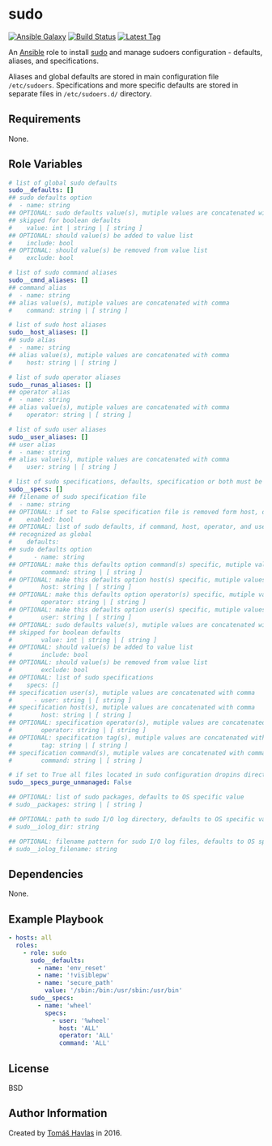 sudo
=========

[![Ansible Galaxy][galaxy_image]][galaxy_link]
[![Build Status][travis_image]][travis_link]
[![Latest Tag][tag_image]][tag_link]

An [Ansible](https://www.ansible.com/) role to install [sudo](https://www.sudo.ws/) and manage sudoers configuration - defaults, aliases, and specifications.

Aliases and global defaults are stored in main configuration file `/etc/sudoers`. Specifications and more specific defaults are stored in separate files in `/etc/sudoers.d/` directory.

Requirements
------------

None.

Role Variables
--------------

```yaml
# list of global sudo defaults
sudo__defaults: []
## sudo defaults option
#  - name: string
## OPTIONAL: sudo defaults value(s), mutiple values are concatenated with space and enclosed by double quotes, can be
## skipped for boolean defaults
#    value: int | string | [ string ]
## OPTIONAL: should value(s) be added to value list
#    include: bool
## OPTIONAL: should value(s) be removed from value list
#    exclude: bool

# list of sudo command aliases
sudo__cmnd_aliases: []
## command alias
#  - name: string
## alias value(s), mutiple values are concatenated with comma
#    command: string | [ string ]

# list of sudo host aliases
sudo__host_aliases: []
## sudo alias
#  - name: string
## alias value(s), mutiple values are concatenated with comma
#    host: string | [ string ]

# list of sudo operator aliases
sudo__runas_aliases: []
## operator alias
#  - name: string
## alias value(s), mutiple values are concatenated with comma
#    operator: string | [ string ]

# list of sudo user aliases
sudo__user_aliases: []
## user alias
#  - name: string
## alias value(s), mutiple values are concatenated with comma
#    user: string | [ string ]

# list of sudo specifications, defaults, specification or both must be set for specification file to be created
sudo__specs: []
## filename of sudo specification file
#  - name: string
## OPTIONAL: if set to False specification file is removed form host, defaults to True
#    enabled: bool
## OPTIONAL: list of sudo defaults, if command, host, operator, and user option are not set, then sudo default is
## recognized as global
#    defaults:
## sudo defaults option
#      - name: string
## OPTIONAL: make this defaults option command(s) specific, mutiple values are concatenated with comma
#        command: string | [ string ]
## OPTIONAL: make this defaults option host(s) specific, mutiple values are concatenated with comma
#        host: string | [ string ]
## OPTIONAL: make this defaults option operator(s) specific, mutiple values are concatenated with comma
#        operator: string | [ string ]
## OPTIONAL: make this defaults option user(s) specific, mutiple values are concatenated with comma
#        user: string | [ string ]
## OPTIONAL: sudo defaults value(s), mutiple values are concatenated with space and enclosed by double quotes, can be
## skipped for boolean defaults
#        value: int | string | [ string ]
## OPTIONAL: should value(s) be added to value list
#        include: bool
## OPTIONAL: should value(s) be removed from value list
#        exclude: bool
## OPTIONAL: list of sudo specifications
#    specs: []
## specification user(s), mutiple values are concatenated with comma
#      - user: string | [ string ]
## specification host(s), mutiple values are concatenated with comma
#        host: string | [ string ]
## OPTIONAL: specification operator(s), mutiple values are concatenated with comma
#        operator: string | [ string ]
## OPTIONAL: specification tag(s), mutiple values are concatenated with colon
#        tag: string | [ string ]
## specification command(s), mutiple values are concatenated with comma
#        command: string | [ string ]

# if set to True all files located in sudo configuration dropins directory not created by this role are removed
sudo__specs_purge_unmanaged: False

## OPTIONAL: list of sudo packages, defaults to OS specific value
# sudo__packages: string | [ string ]

## OPTIONAL: path to sudo I/O log directory, defaults to OS specific value
# sudo__iolog_dir: string

## OPTIONAL: filename pattern for sudo I/O log files, defaults to OS specific value
# sudo__iolog_filename: string
```

Dependencies
------------

None.

Example Playbook
----------------

```yaml
- hosts: all
  roles:
    - role: sudo
      sudo__defaults:
        - name: 'env_reset'
        - name: '!visiblepw'
        - name: 'secure_path'
          value: '/sbin:/bin:/usr/sbin:/usr/bin'
      sudo__specs:
        - name: 'wheel'
          specs:
            - user: '%wheel'
              host: 'ALL'
              operator: 'ALL'
              command: 'ALL'
```

License
-------

BSD

Author Information
------------------

Created by [Tomáš Havlas](https://github.com/tomashavlas) in 2016.

[galaxy_image]: https://img.shields.io/badge/galaxy-tomashavlas.sudo-blue.svg?style=flat
[galaxy_link]: https://galaxy.ansible.com/tomashavlas/sudo/
[tag_image]: https://img.shields.io/github/tag/tomashavlas/ansible-role-sudo.svg
[tag_link]: https://github.com/tomashavlas/ansible-role-sudo/tags
[travis_image]: https://travis-ci.org/tomashavlas/ansible-role-sudo.svg?branch=master
[travis_link]: https://travis-ci.org/tomashavlas/ansible-role-sudo/
